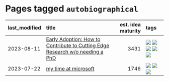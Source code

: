 # Pages tagged `autobiographical`

|last_modified|title|est. idea maturity|tags
|:---|:---|---:|:---|
|2023-08-11|[Early Adoption: How to Contribute to Cutting Edge Research w/o needing a PhD](../early_adoption_and_fomo.md)|3431|[![](https://img.shields.io/badge/tag-autobiographical-deeba9)](../tags/autobiographical.md) [![](https://img.shields.io/badge/tag-career_advice-fe6d78)](../tags/career_advice.md) [![](https://img.shields.io/badge/tag-early_adoption-4377c4)](../tags/early_adoption.md) [![](https://img.shields.io/badge/tag-mentoring-b443ff)](../tags/mentoring.md) [![](https://img.shields.io/badge/tag-reddit-37db7)](../tags/reddit.md)|
|2023-07-22|[my time at microsoft](../my_time_at_microsoft.md)|1746|[![](https://img.shields.io/badge/tag-amazon-936135)](../tags/amazon.md) [![](https://img.shields.io/badge/tag-autobiographical-deeba9)](../tags/autobiographical.md) [![](https://img.shields.io/badge/tag-microsoft-c456a9)](../tags/microsoft.md)|